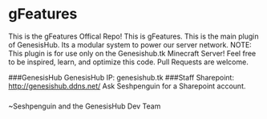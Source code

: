 # gFeatures
This is the gFeatures Offical Repo!
This is gFeatures. This is the main plugin of GenesisHub. Its a modular system to power our server network.
NOTE: This plugin is for use only on the Genesishub.tk Minecraft Server! Feel free to be inspired, learn, and optimize this code. Pull Requests are welcome.

###GenesisHub
GenesisHub IP: genesishub.tk
###Staff
Sharepoint: http://genesishub.ddns.net/
Ask Seshpenguin for a Sharepoint account.
###
~Seshpenguin and the GenesisHub Dev Team
